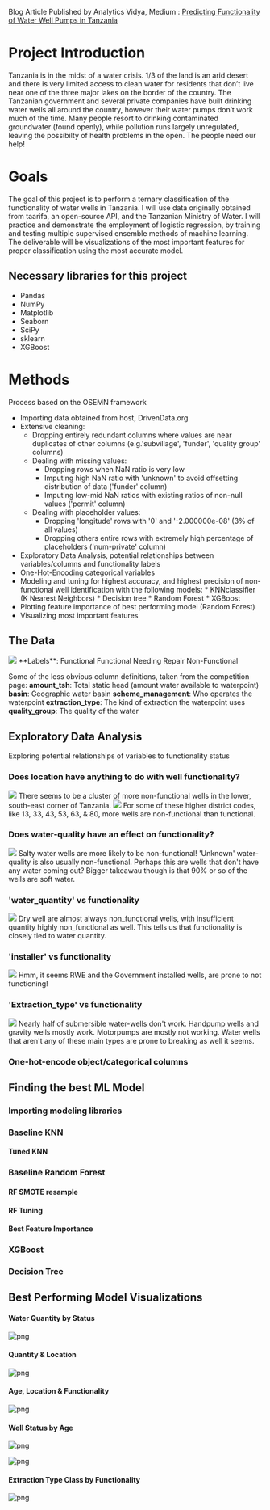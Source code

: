 Blog Article Published by Analytics Vidya, Medium : [Predicting Functionality of Water Well Pumps in Tanzania](https://medium.com/analytics-vidhya/predicting-functionality-of-water-well-pumps-in-tanzania-using-random-forest-6c25844a517e)

# Project Introduction
Tanzania is in the midst of a water crisis. 1/3 of the land is an arid desert and there is very limited access to clean water for residents that don’t live near one of the three major lakes on the border of the country. The Tanzanian government and several private companies have built drinking water wells all around the country, however their water pumps don’t work much of the time. Many people resort to drinking contaminated groundwater (found openly), while pollution runs largely unregulated, leaving the possibilty of health problems in the open. The people need our help!

# Goals 
The goal of this project is to perform a ternary classification of the functionality of water wells in Tanzania. I will use data originally obtained from taarifa, an open-source API, and the Tanzanian Ministry of Water. I will practice and demonstrate the employment of logistic regression, by training and testing multiple supervised ensemble methods of machine learning. The deliverable will be visualizations of the most important features for proper classification using the most accurate model.

## Necessary libraries for this project
* Pandas
* NumPy
* Matplotlib
* Seaborn
* SciPy
* sklearn
* XGBoost 

# Methods
Process based on the OSEMN framework
* Importing data obtained from host, DrivenData.org
* Extensive cleaning:
    * Dropping entirely redundant columns where values are near duplicates of other columns (e.g.'subvillage', 'funder', 'quality       group' columns)
    * Dealing with missing values:
        * Dropping rows when NaN ratio is very low 
        * Imputing high NaN ratio with 'unknown' to avoid offsetting distribution of data ('funder' column)
        * Imputing low-mid NaN ratios with existing ratios of non-null values ('permit' column)
    * Dealing with placeholder values:
        * Dropping 'longitude' rows with '0' and '-2.000000e-08' (3% of all values)
        * Dropping others entire rows with extremely high percentage of placeholders ('num-private' column)
* Exploratory Data Analysis, potential relationships between variables/columns and functionality labels
* One-Hot-Encoding categorical variables
* Modeling and tuning for highest accuracy, and highest precision of non-functional well identification with the following                 models:
        * KNNclassifier (K Nearest Neighbors)
        * Decision tree
        * Random Forest
        * XGBoost
* Plotting feature importance of best performing model (Random Forest)
* Visualizing most important features

## The Data
<img src='~/../Images/dfhead.png'>
**Labels**:
Functional
Functional Needing Repair
Non-Functional

Some of the less obvious column definitions, taken from the competition page:
**amount_tsh**: Total static head (amount water available to waterpoint)
**basin**: Geographic water basin
**scheme_management**: Who operates the waterpoint
**extraction_type**: The kind of extraction the waterpoint uses
**quality_group**: The quality of the water

## Exploratory Data Analysis
Exploring potential relationships of variables to functionality status

### Does location have anything to do with well functionality?
<img src='~/../Images/output_141_0.png'>
There seems to be a cluster of more non-functional wells in the lower, south-east corner of Tanzania.

<img src='~/../Images/output_145_0.png'>
For some of these higher district codes, like 13, 33, 43, 53, 63, & 80, more wells are non-functional than functional.

### Does water-quality have an effect on functionality?
<img src='~/../Images/output_148_0.png'>
Salty water wells are more likely to be non-functional! 'Unknown' water-quality is also usually non-functional. Perhaps this are wells that don't have any water coming out? Bigger takeawau though is that 90% or so of the wells are soft water.

### 'water_quantity' vs functionality
<img src='~/../Images/output_152_0.png'>
Dry well are almost always non_functional wells, with insufficient quantity highly non_functional as well. This tells us that functionality is closely tied to water quantity.

### 'installer' vs functionality
<img src='~/../Images/output_164_0.png'>
Hmm, it seems RWE and the Government installed wells, are prone to not functioning! 

### 'Extraction_type' vs functionality
<img src='~/../Images/output_167_0.png'>
Nearly half of submersible water-wells don't work. Handpump wells and gravity wells mostly work. Motorpumps are mostly not working. Water wells that aren't any of these main types are prone to breaking as well it seems.

### One-hot-encode object/categorical columns 


## Finding the best ML Model

### Importing modeling libraries

### Baseline KNN

#### Tuned KNN

### Baseline Random Forest

#### RF SMOTE resample

#### RF Tuning

#### Best Feature Importance

### XGBoost

### Decision Tree

## Best Performing Model Visualizations

#### Water Quantity by Status

![png](output_301_0.png)

#### Quantity & Location

![png](output_303_0.png)

#### Age, Location & Functionality

![png](output_307_0.png)

#### Well Status by Age

![png](output_310_0.png)

![png](output_313_0.png)

#### Extraction Type Class by Functionality

![png](output_315_0.png)
